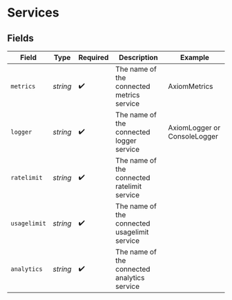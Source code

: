 # Services


## Fields

| Field                                        | Type                                         | Required                                     | Description                                  | Example                                      |
| -------------------------------------------- | -------------------------------------------- | -------------------------------------------- | -------------------------------------------- | -------------------------------------------- |
| `metrics`                                    | *string*                                     | :heavy_check_mark:                           | The name of the connected metrics service    | AxiomMetrics                                 |
| `logger`                                     | *string*                                     | :heavy_check_mark:                           | The name of the connected logger service     | AxiomLogger or ConsoleLogger                 |
| `ratelimit`                                  | *string*                                     | :heavy_check_mark:                           | The name of the connected ratelimit service  |                                              |
| `usagelimit`                                 | *string*                                     | :heavy_check_mark:                           | The name of the connected usagelimit service |                                              |
| `analytics`                                  | *string*                                     | :heavy_check_mark:                           | The name of the connected analytics service  |                                              |